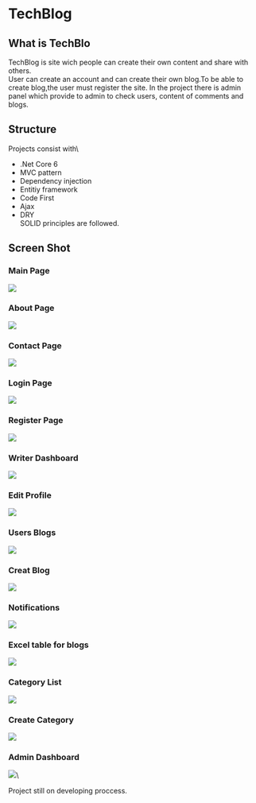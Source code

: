 # TechBlog

## What is TechBlo
 TechBlog is site wich people can create their own content and share with others.\
User can create an account and can create their own blog.To be able to create blog,the user must register the site.
In the project there is admin panel which provide to admin to check users, content of comments and blogs. 

## Structure 
 Projects consist with\ 
 - .Net Core 6 
 - MVC pattern
 - Dependency injection
 - Entitiy framework
 - Code First
 - Ajax
 - DRY\
 SOLID principles are followed.  
 
 ## Screen Shot
 ### Main Page
![](https://github.com/razorbyemre/TechBlog/blob/master/pics%20for%20git/1.png)

 ### About Page
![](https://github.com/razorbyemre/TechBlog/blob/master/pics%20for%20git/2.png)

### Contact Page
![](https://github.com/razorbyemre/TechBlog/blob/master/pics%20for%20git/3.png)

### Login Page
![](https://github.com/razorbyemre/TechBlog/blob/master/pics%20for%20git/4.png)

### Register Page
![](https://github.com/razorbyemre/TechBlog/blob/master/pics%20for%20git/5.png)

### Writer Dashboard
![](https://github.com/razorbyemre/TechBlog/blob/master/pics%20for%20git/6.png)

### Edit Profile
![](https://github.com/razorbyemre/TechBlog/blob/master/pics%20for%20git/7.png)

### Users Blogs
![](https://github.com/razorbyemre/TechBlog/blob/master/pics%20for%20git/8.png)

### Creat Blog
![](https://github.com/razorbyemre/TechBlog/blob/master/pics%20for%20git/9.png)

### Notifications 
![](https://github.com/razorbyemre/TechBlog/blob/master/pics%20for%20git/10.png)

### Excel table for blogs
![](https://github.com/razorbyemre/TechBlog/blob/master/pics%20for%20git/11.png)

### Category List
![](https://github.com/razorbyemre/TechBlog/blob/master/pics%20for%20git/12.png)

### Create Category
![](https://github.com/razorbyemre/TechBlog/blob/master/pics%20for%20git/13.png)

### Admin Dashboard
![](https://github.com/razorbyemre/TechBlog/blob/master/pics%20for%20git/14.png)\

Project still on developing proccess.



